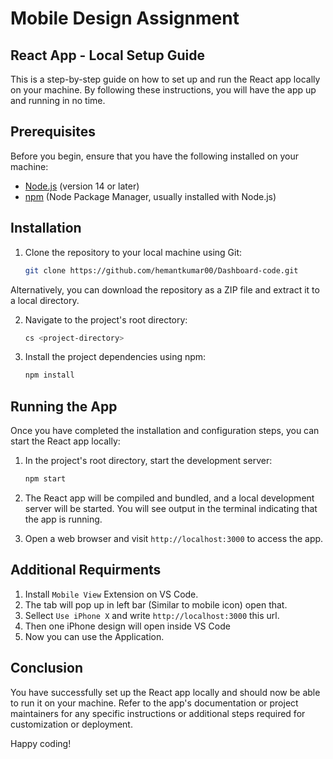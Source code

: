 # Mobile Design Assignment

## React App - Local Setup Guide

This is a step-by-step guide on how to set up and run the React app locally on your machine. By following these instructions, you will have the app up and running in no time.

## Prerequisites

Before you begin, ensure that you have the following installed on your machine:

- [Node.js](https://nodejs.org) (version 14 or later)
- [npm](https://www.npmjs.com/) (Node Package Manager, usually installed with Node.js)

## Installation

1. Clone the repository to your local machine using Git:
   ```bash
   git clone https://github.com/hemantkumar00/Dashboard-code.git
   
Alternatively, you can download the repository as a ZIP file and extract it to a local directory.

2. Navigate to the project's root directory:
   ```bash
   cs <project-directory>
   
3. Install the project dependencies using npm:
   ```bash
   npm install

## Running the App

Once you have completed the installation and configuration steps, you can start the React app locally:

1. In the project's root directory, start the development server: 
   ```bash
   npm start


2. The React app will be compiled and bundled, and a local development server will be started. You will see output in the terminal indicating that the app is running.

3. Open a web browser and visit `http://localhost:3000` to access the app.

## Additional Requirments

1. Install `Mobile View` Extension on VS Code.
2. The tab will pop up in left bar (Similar to mobile icon) open that.
3. Sellect `Use iPhone X` and write `http://localhost:3000` this url. 
4. Then one iPhone design will open inside VS Code 
5. Now you can use the Application.


## Conclusion

You have successfully set up the React app locally and should now be able to run it on your machine. Refer to the app's documentation or project maintainers for any specific instructions or additional steps required for customization or deployment.

Happy coding!



